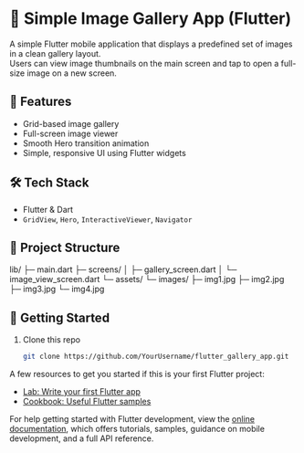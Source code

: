 # 📸 Simple Image Gallery App (Flutter)

A simple Flutter mobile application that displays a predefined set of images in a clean gallery layout.  
Users can view image thumbnails on the main screen and tap to open a full-size image on a new screen.

## 🧩 Features
- Grid-based image gallery
- Full-screen image viewer
- Smooth Hero transition animation
- Simple, responsive UI using Flutter widgets

## 🛠️ Tech Stack
- Flutter & Dart
- `GridView`, `Hero`, `InteractiveViewer`, `Navigator`

## 📂 Project Structure
lib/
 ├─ main.dart
 ├─ screens/
 │   ├─ gallery_screen.dart
 │   └─ image_view_screen.dart
 └─ assets/
     └─ images/
         ├─ img1.jpg
         ├─ img2.jpg
         ├─ img3.jpg
         └─ img4.jpg


## 🚀 Getting Started
1. Clone this repo  
   ```bash
   git clone https://github.com/YourUsername/flutter_gallery_app.git


A few resources to get you started if this is your first Flutter project:

- [Lab: Write your first Flutter app](https://docs.flutter.dev/get-started/codelab)
- [Cookbook: Useful Flutter samples](https://docs.flutter.dev/cookbook)

For help getting started with Flutter development, view the
[online documentation](https://docs.flutter.dev/), which offers tutorials,
samples, guidance on mobile development, and a full API reference.

